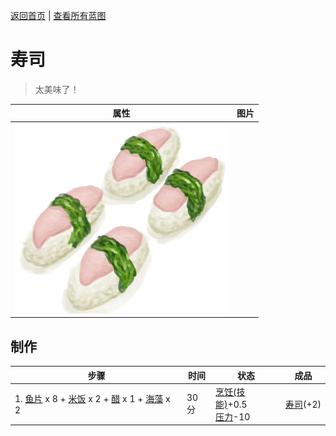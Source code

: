 [返回首页](index.md)   |  [查看所有蓝图](blueprint.md)
# 寿司  
> 太美味了！  
  
  属性  |   图片   
 ----  |  ----:   
   |  ![](Sprite/Sushi.png)   
  
## 制作  
步骤  |  时间  |  状态  |  成品  
----  |  ----  |  ----  |  ----  
1. [鱼片](FishSlices.md) x 8 + [米饭](RiceCooked.md) x 2 + [醋](LQ_Vinegar.md) x 1 + [海藻](Seaweed.md) x 2  |  30分  |  [烹饪(技能)](Skill_Cooking.md)+0.5<br>[压力](Stress.md)-10  |  [寿司](Sushi.md)(+2)  
